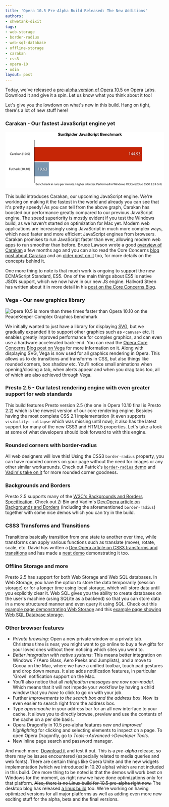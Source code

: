 ```yaml
---
title: 'Opera 10.5 Pre-Alpha Build Released: The New Additions'
authors:
- shwetank-dixit
tags:
- web-storage
- border-radius
- web-sql-database
- offline-storage
- carakan
- css3
- opera-10
- odin
layout: post
---
```

<p>Today, we&#39;ve released a <a href="http://labs.opera.com/news/2009/12/22/" target="_blank">pre-alpha version of Opera 10.5</a> on Opera Labs. Download it and give it a spin. Let us know what you think about it too!</p>
<p>Let&#39;s give you the lowdown on what&#39;s new in this build. Hang on tight, there&#39;s a lot of new stuff here!</p>
<h3>Carakan - Our fastest JavaScript engine yet</h3>
<img src="/blog/opera-10-5-pre-alpha-build-released-here-is-whats-new/carakan-graph-620.png" alt="Opera 10.5 pre-alpha is more than seven times faster than Opera 10.10 on the SunSpider JavaScript benchmark" width="620" />
<p>This build introduces Carakan, our upcoming JavaScript engine. We&#39;re working on making it the fastest in the world and already you can see that it&#39;s pretty speedy! As you can tell from the above graph, Carakan has boosted our performance greatly compared to our previous JavaScript engine. The speed superiority is mostly evident if you test the Windows build, as we haven&#39;t started on optimization for Mac yet. Modern web applications are increasingly using JavaScript in much more complex ways, which need faster and more efficient JavaScript engines from browsers. Carakan promises to run JavaScript faster than ever, allowing modern web apps to run smoother than before. Bruce Lawson wrote a good <a href="http://my.opera.com/ODIN/blog/carakan-faq" target="_blank">overview of Carakan</a> a few months ago and you can also read the Core Concerns <a href="http://my.opera.com/core/blog/2009/12/22/carakan-revisited" target="_blank">blog post about Carakan</a> and an <a href="http://my.opera.com/core/blog/2009/02/04/carakan" target="_blank">older post on it</a> too, for more details on the concepts behind it.</p>

<p>One more thing to note is that much work is ongoing to support the new ECMAScript Standard, ES5. One of the main things about ES5 is native JSON support, which we now have in our new JS engine. Hallvord Steen has written about it in more detail in his <a href="http://my.opera.com/core/blog/2009/12/18/native-json-support-in-opera" target="_blank">post on the Core Concerns Blog</a>.</p>
<h3>Vega - Our new graphics library</h3>
<img src="/blogs/opera-10-5-pre-alpha-build-released-here-is-whats-new/vega-graph-620.png" alt="Opera 10.5 is more than three times faster than Opera 10.10 on the PeaceKeeper Complex Graphics benchmark" width="620" />
<p>We initially wanted to just have a library for displaying <abbr title="Scalable Vector Graphics">SVG</abbr>, but we gradually expanded it to support other graphics such as <code>&lt;canvas&gt;</code> etc. It enables greatly improved performance for complex graphics, and can even use a hardware accelerated back-end. You can read the <a href="http://my.opera.com/core/blog/2009/02/04/vega" target="_blank">Opera Core Concerns Blog post on Vega</a> for more information on it. Along with displaying SVG, Vega is now used for all graphics rendering in Opera. This allows us to do transitions and transforms in CSS, but also things like rounded corners, box shadow etc. You&#39;ll notice small animations when opening/closing a tab, when alerts appear and when you drag tabs too, all of which are also achieved through Vega. </p>
<h3>Presto 2.5 - Our latest rendering engine with even greater support for web standards</h3><p>This build features Presto version 2.5 (the one in Opera 10.10 final is Presto 2.2) which is the newest version of our core rendering engine. Besides having the most complete CSS 2.1 implementation (it even supports <code>visibility: collapse</code> which was missing until now), it also has the latest support for many of the new CSS3 and HTML5 properties. Let&#39;s take a look at some of what developers should look forward to with this engine.</p>
<h3>Rounded corners with border-radius</h3><p>All web designers will love this! Using the CSS3 <code>border-radius</code> property, you can have rounded corners on your page without the need for images or any other similar workarounds. Check out Patrick&#39;s <a href="http://people.opera.com/patrickl/experiments/css3/border-radius/" target="_blank"><code>border-radius</code> demo</a> and <a href="http://people.opera.com/pepelsbey/experiments/bdr/" target="_blank">Vadim&#39;s take on it</a> for more rounded corner goodness.</p>
<h3>Backgrounds and Borders</h3><p>Presto 2.5 supports many of the <a href="http://www.w3.org/TR/css3-background/" target="_blank">W3C&#39;s Backgrounds and Borders Specification</a>. Check out Zi Bin and Vadim&#39;s <a href="http://dev.opera.com/articles/view/css3-border-background-boxshadow/" target="_blank">Dev.Opera article on Backgrounds and Borders</a> (including the aforementioned <code>border-radius</code>) together with some nice demos which you can try in the build.</p>
<h3>CSS3 Transforms and Transitions</h3><p>Transitions basically transition from one state to another over time, while transforms can apply various functions such as translate (move), rotate, scale, etc. David has written a <a href="http://dev.opera.com/articles/view/css3-transitions-and-2d-transforms/" target="_blank">Dev Opera article on CSS3 transforms and transitions</a> and has made a <a href="http://people.opera.com/dstorey/transforms/image-gallery.html" target="_blank">neat demo</a> demonstrating it too.</p>
<h3>Offline Storage and more</h3><p>Presto 2.5 has support for both Web Storage and Web SQL databases. In Web Storage, you have the option to store the data temporarily (session storage) or for a longer time using local storage, which will store data until you explicitly clear it. Web SQL gives you the ability to create databases on the user&#39;s machine (using SQLite as a backend) so that you can store data in a more structured manner and even query it using SQL. Check out this <a href="http://people.opera.com/shwetankd/external/demos/webstorage_demo.htm" target="_blank">example page demonstrating Web Storage</a> and this <a href="http://people.opera.com/shwetankd/external/demos/websql_demo.htm" target="_blank">example page showing Web SQL Database storage</a>.</p>
<h3>Other browser features</h3>
<ul class="bullets"><li><i>Private browsing</i>: Open a new private window or a private tab. Christmas time is near, you might want to go online to buy a few gifts for your loved ones without them noticing which sites you went to.</li><li><i>Better integration with native systems</i>: This means better integration on Windows 7 (Aero Glass, Aero Peeks and Jumplists), and a move to Cocoa on the Mac, where we have a unified toolbar, touch pad gestures and drop down menus. It also adds notification features, in particular &#39;Growl&#39; notification support on the Mac.</li><li>You&#39;ll also notice that all <i>notification messages are now non-modal</i>. Which means that it will not impede your workflow by having a child window that you <i>have</i> to click to go on with your job.</li><li>Further <i>improvements to the search box and the address box</i>. Now its even easier to search right from the address box.</li><li>Type <i>opera:cache</i> in your address bar for an all new interface to your cache. It allows you to directly browse, preview and use the contents of the cache on a per site basis.</li><li>Opera Dragonfly in 10.5 pre-alpha features <i>new and improved highlighting</i> for clicking and selecting elements to inspect on a page. To open Opera Dragonfly, go to <i>Tools-&gt;Advanced-&gt;Developer Tools</i>.</li><li>New inline page search and password manager.</li></ul><p>And much more. <a href="http://labs.opera.com/news/2009/12/22/" target="_blank">Download it</a> and test it out. This is a <i>pre-alpha</i> release, so there may be issues encountered (especially related to media queries and web fonts). There are certain things like Opera Unite and the new widgets implementation (which we introduced in 10.20 alpha) which are not included in this build.  One more thing to be noted is that the demos will work best on Windows for the moment, as right now we have done optimizations only for that platform. <s>Also, there is no Linux build for 10.5 pre-alpha right now.</s> The desktop blog has released <a href="http://my.opera.com/desktopteam/blog/happy-new-year" target="_blank">a linux build</a> too. We&#39;re working on having optimized versions for all major platforms as well as adding even more new exciting stuff for the alpha, beta and the final versions.</p>
